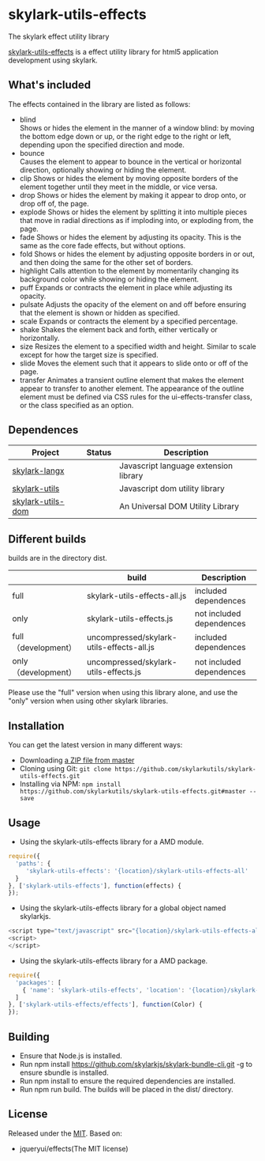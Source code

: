 # skylark-utils-effects
The skylark effect utility library

<!--version-->
[skylark-utils-effects](https://github.com/skylarkutils/skylark-utils-effects/) is a effect utility library  for html5 application development using skylark.

## What's included
The effects contained in the library are listed  as follows:
- blind  
Shows or hides the element in the manner of a window blind: by moving the bottom edge down or up, or the right edge to the right or left, depending upon the specified direction and mode.
- bounce  
Causes the element to appear to bounce in the vertical or horizontal direction, optionally showing or hiding the element.
- clip
Shows or hides the element by moving opposite borders of the element together until they meet in the middle, or vice versa.  
- drop 
Shows or hides the element by making it appear to drop onto, or drop off of, the page. 
- explode
Shows or hides the element by splitting it into multiple pieces that move in radial directions as if imploding into, or exploding from, the page.  
- fade
Shows or hides the element by adjusting its opacity. This is the same as the core fade effects, but without options.  
- fold 
Shows or hides the element by adjusting opposite borders in or out, and then doing the same for the other set of borders. 
- highlight 
Calls attention to the element by momentarily changing its background color while showing or hiding the element. 
- puff
Expands or contracts the element in place while adjusting its opacity.  
- pulsate
Adjusts the opacity of the element on and off before ensuring that the element is shown or hidden as specified.  
- scale 
Expands or contracts the element by a specified percentage.
- shake
Shakes the element back and forth, either vertically or horizontally.  
- size
Resizes the element to a specified width and height. Similar to scale except for how the target size is specified. 
- slide 
Moves the element such that it appears to slide onto or off of the page.
- transfer 
Animates a transient outline element that makes the element appear to transfer to another element. The appearance of the outline element must be defined via CSS rules for the ui-effects-transfer class, or the class specified as an option.


## Dependences
| Project | Status | Description |
|---------|--------|-------------|
| [skylark-langx](https://github.com/skylarklangx/skylark-langx)   |  | Javascript language extension library |
| [skylark-utils](https://github.com/skylarkutils/skylark-utils)   |  | Javascript dom utility library |
| [skylark-utils-dom](https://github.com/skylarkutils/skylark-utils-dom) | | An Universal DOM Utility Library |

##  Different builds
builds are in the directory dist.

|  | build | Description |
|---------|--------|-------------|
| full | skylark-utils-effects-all.js | included dependences |
| only | skylark-utils-effects.js | not included dependences |
| full （development） | uncompressed/skylark-utils-effects-all.js | included dependences |
| only （development）| uncompressed/skylark-utils-effects.js | not included dependences |

Please use the "full" version when using this library alone, and use the "only" version when using other skylark libraries.

## Installation
You can get the latest version in many different ways:

- Downloading [a ZIP file from master](https://github.com/skylarkutils/skylark-utils-effects/archive/master.zip)
- Cloning using Git: `git clone https://github.com/skylarkutils/skylark-utils-effects.git`
- Installing via NPM: `npm install https://github.com/skylarkutils/skylark-utils-effects.git#master --save`


## Usage

- Using the skylark-utils-effects library for a AMD module.  
```js
require({
  'paths': {
     'skylark-utils-effects': '{location}/skylark-utils-effects-all' 
  }
}, ['skylark-utils-effects'], function(effects) {
});
```

- Using the skylark-utils-effects library for a global object named skylarkjs.  
```js
<script type="text/javascript" src="{location}/skylark-utils-effects-all.js"></script>
<script>
</script>
```

- Using the skylark-utils-effects library for a AMD package.  
```js
require({
  'packages': [
    { 'name': 'skylark-utils-effects', 'location': '{location}/skylark-utils-effects/' }
  ]
}, ['skylark-utils-effects/effects'], function(Color) {
});
```

## Building 

- Ensure that Node.js is installed.
- Run npm install https://github.com/skylarkjs/skylark-bundle-cli.git -g to ensure sbundle is installed.
- Run npm install to ensure the required dependencies are installed.
- Run npm run build. The builds will be placed in the dist/ directory.

## License

Released under the [MIT](http://opensource.org/licenses/MIT).
Based on:
- jqueryui/effects(The MIT license) 
